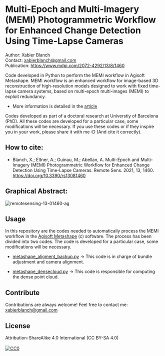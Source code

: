 # Multi-Epoch and Multi-Imagery (MEMI) Photogrammetric Workflow for Enhanced Change Detection Using Time-Lapse Cameras
Author: Xabier Blanch<br/>
Contact: xabierblanch@gmail.com<br/>
Publication: https://www.mdpi.com/2072-4292/13/8/1460

Code developed in Python to perform the MEMI workflow in Agisoft Metashape. MEMI workflow is an enhanced workflow for image-based 3D reconstruction of high-resolution models designed to work with fixed time-lapse camera systems, based on multi-epoch multi-images (MEMI) to exploit redundancy.

* More information is detailed in the [article](https://www.mdpi.com/2072-4292/13/8/1460) 

Codes developed as part of a doctoral research at Universtiy of Barcelona (PhD). All these codes are developed for a particular case, some modifications will be necessary. If you use these codes or if they inspire you in your work, please share it with me :D (And cite it correctly).

How to cite:
-----

* Blanch, X.; Eltner, A.; Guinau, M.; Abellan, A. Multi-Epoch and Multi-Imagery (MEMI) Photogrammetric Workflow for Enhanced Change Detection Using Time-Lapse Cameras. Remote Sens. 2021, 13, 1460. https://doi.org/10.3390/rs13081460

Graphical Abstract:
-----

![remotesensing-13-01460-ag](https://user-images.githubusercontent.com/37353398/151870101-b3b4cb57-fed8-4af3-bd7f-d1626d6edb60.png)

Usage
-----
In this repository are the codes needed to automatically process the MEMI workflow in the [Agisoft Metashape](https://www.agisoft.com/) (c) software. The process has been divided into two codes. The code is developed for a particular case, some modifications will be necessary.

* [metashape_aligment_backup.py](metashape_aligment_backup.py) -> This code is in charge of bundle adjustment and camera alignment.

* [metashape_densecloud.py](metashape_densecloud.py) -> This code is responsible for computing the dense point cloud.

Contribute
-----

Contributions are always welcome!
Feel free to contact me: xabierblanch@gmail.com

License
-----

Attribution-ShareAlike 4.0 International (CC BY-SA 4.0)<br/><br/>
[![CC0](https://licensebuttons.net/i/cc-gift-guide/by-sa.png)](https://creativecommons.org/licenses/by-sa/4.0/)
